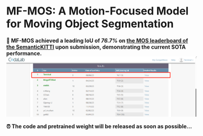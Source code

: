 # MF-MOS: A Motion-Focused Model for Moving Object Segmentation

**🎉 MF-MOS achieved a leading IoU of **_76.7%_** on [the MOS leaderboard of the SemanticKITTI](https://codalab.lisn.upsaclay.fr/competitions/7088) upon submission, demonstrating the current SOTA performance.**
![Leaderboard](./assets/Leaderboard.jpg)

**⏰ The code and pretrained weight will be released as soon as possible...**

